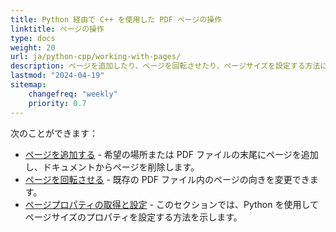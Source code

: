 ```yaml
---
title: Python 経由で C++ を使用した PDF ページの操作
linktitle: ページの操作
type: docs
weight: 20
url: ja/python-cpp/working-with-pages/
description: ページを追加したり、ページを回転させたり、ページサイズを設定する方法について、このセクションで知ることができます。Aspose.PDF for Python via C++ はこのトピックに関するすべての詳細を説明します。
lastmod: "2024-04-19"
sitemap:
    changefreq: "weekly"
    priority: 0.7
---
```


次のことができます：

- [ページを追加する](/pdf/python-cpp/add-pages/) - 希望の場所または PDF ファイルの末尾にページを追加し、ドキュメントからページを削除します。
- [ページを回転させる](/pdf/python-cpp/rotate-pages/) - 既存の PDF ファイル内のページの向きを変更できます。
- [ページプロパティの取得と設定](/pdf/python-cpp/get-and-set-page-properties/) - このセクションでは、Python を使用してページサイズのプロパティを設定する方法を示します。